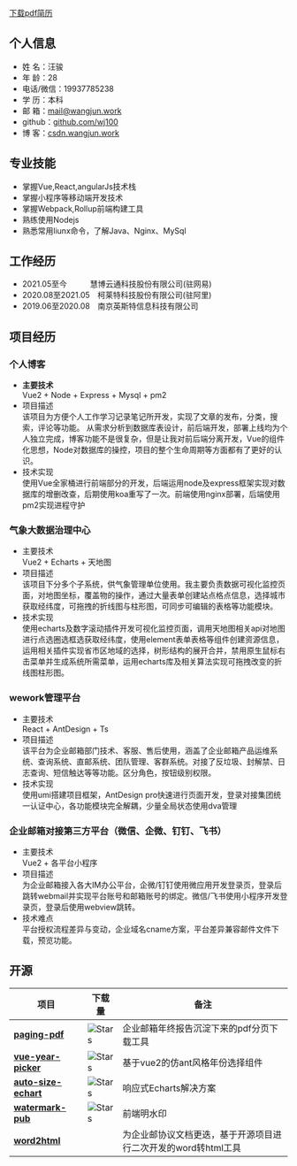 [下载pdf简历](https://raw.githubusercontent.com/wj100/resume/gh-pages/汪骏(前端).pdf)
## 个人信息 

* 姓 名：汪骏
* 年 龄：28
* 电话/微信：19937785238
* 学 历：本科
* 邮 箱：mail@wangjun.work
* github：[github.com/wj100](http://github.com/wj100)
* 博 客：[csdn.wangjun.work](http://csdn.wangjun.work)


## 专业技能

- 掌握Vue,React,angularJs技术栈
- 掌握小程序等移动端开发技术
- 掌握Webpack,Rollup前端构建工具
- 熟练使用Nodejs
- 熟悉常用liunx命令，了解Java、Nginx、MySql 
## 工作经历

* 2021.05至今&emsp;&emsp;&emsp;慧博云通科技股份有限公司(驻网易)
* 2020.08至2021.05&emsp;柯莱特科技股份有限公司(驻阿里)
* 2019.06至2020.08&emsp;南京英斯特信息科技有限公司


## 项目经历

### 个人博客
  * __主要技术__  
    Vue2 + Node + Express + Mysql + pm2
  * 项目描述  
    该项目为方便个人工作学习记录笔记所开发，实现了文章的发布，分类，搜索，评论等功能。
	从需求分析到数据库表设计，前后端开发，部署上线均为个人独立完成，博客功能不是很复杂，但是让我对前后端分离开发，Vue的组件化思想，Node对数据库的操控，项目的整个生命周期等方面都有了更好的认识。
  * 技术实现  
    使用Vue全家桶进行前端部分的开发，后端运用node及express框架实现对数据库的增删改查，后期使用koa重写了一次。前端使用nginx部署，后端使用pm2实现进程守护


### 气象大数据治理中心
  * 主要技术  
    Vue2 + Echarts + 天地图
  * 项目描述  
    该项目下分多个子系统，供气象管理单位使用。我主要负责数据可视化监控页面，对地图坐标，覆盖物的操作，通过大量表单创建站点格点信息，选择城市获取经纬度，可拖拽的折线图与柱形图，可同步可编辑的表格等功能模块。
  * 技术实现  
    使用echarts及数字滚动插件开发可视化监控页面，调用天地图相关api对地图进行点选圈选框选获取经纬度，使用element表单表格等组件创建资源信息，运用相关插件实现省市区地域的选择，树形结构的展开合并，禁用原生鼠标右击菜单并生成系统所需菜单，运用echarts库及相关算法实现可拖拽改变的折线图柱形图。

### wework管理平台
  * 主要技术  
    React + AntDesign + Ts
  * 项目描述  
    该平台为企业邮箱部门技术、客服、售后使用，涵盖了企业邮箱产品运维系统、查询系统、直邮系统、团队管理、客群系统。对接了反垃圾、封解禁、日志查询、短信触达等等功能。区分角色，按钮级别权限。
  * 技术实现  
    使用umi搭建项目框架，AntDesign pro快速进行页面开发，登录对接集团统一认证中心，各功能模块完全解耦，少量全局状态使用dva管理

### 企业邮箱对接第三方平台（微信、企微、钉钉、飞书）
  * 主要技术  
    Vue2 + 各平台小程序
  * 项目描述  
    为企业邮箱接入各大IM办公平台，企微/钉钉使用微应用开发登录页，登录后跳转webmail并实现平台账号和邮箱账号的绑定。微信/飞书使用小程序开发登录页，登录后使用webview跳转。
  * 技术难点  
    平台授权流程差异与变动，企业域名cname方案，平台差异兼容邮件文件下载，预览功能。

## 开源
| 项目 | 下载量 | 备注 |
|---------|-----------|---------|
| [**paging-pdf**](https://www.npmjs.com/package/paging-pdf) | ![Stars](https://img.shields.io/npm/dt/paging-pdf.svg) | 企业邮箱年终报告沉淀下来的pdf分页下载工具 |
| [**vue-year-picker**](https://www.npmjs.com/package/vue-year-picker) | ![Stars](https://img.shields.io/npm/dt/vue-year-picker.svg) | 基于vue2的仿ant风格年份选择组件 |
| [**auto-size-echart**](https://www.npmjs.com/package/auto-size-echart) | ![Stars](https://img.shields.io/npm/dt/auto-size-echart.svg) | 响应式Echarts解决方案 |
| [**watermark-pub**](https://www.npmjs.com/package/watermark-pub) | ![Stars](https://img.shields.io/npm/dt/watermark-pub.svg) | 前端明水印 |
| [**word2html**](https://github.com/wj100/word2html) |  | 为企业邮协议文档更迭，基于开源项目进行二次开发的word转html工具 |
